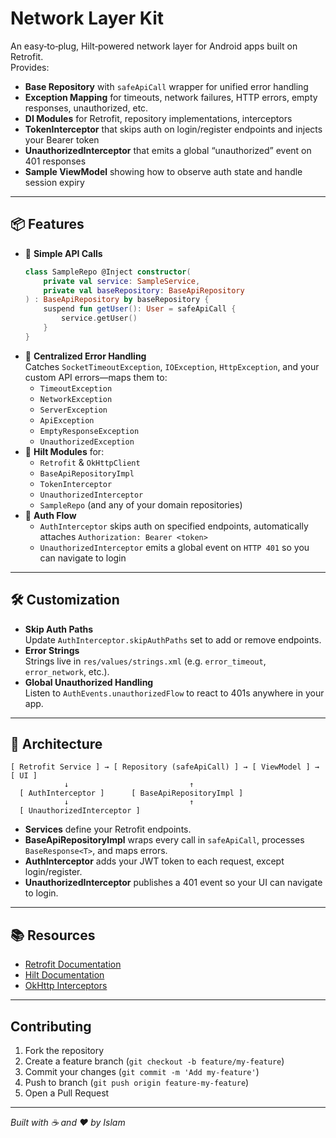 # Network Layer Kit

An easy‑to‑plug, Hilt‑powered network layer for Android apps built on Retrofit.  
Provides:

- **Base Repository** with `safeApiCall` wrapper for unified error handling  
- **Exception Mapping** for timeouts, network failures, HTTP errors, empty responses, unauthorized, etc.  
- **DI Modules** for Retrofit, repository implementations, interceptors  
- **TokenInterceptor** that skips auth on login/register endpoints and injects your Bearer token  
- **UnauthorizedInterceptor** that emits a global “unauthorized” event on 401 responses  
- **Sample ViewModel** showing how to observe auth state and handle session expiry  

---

## 📦 Features

- 🚀 **Simple API Calls**  
  ```kotlin
  class SampleRepo @Inject constructor(
      private val service: SampleService,
      private val baseRepository: BaseApiRepository
  ) : BaseApiRepository by baseRepository {
      suspend fun getUser(): User = safeApiCall {
          service.getUser()
      }
  }
  ```
- 🔄 **Centralized Error Handling**  
  Catches `SocketTimeoutException`, `IOException`, `HttpException`, and your custom API errors—maps them to:
  - `TimeoutException`
  - `NetworkException`
  - `ServerException`
  - `ApiException`
  - `EmptyResponseException`
  - `UnauthorizedException`
- 🧩 **Hilt Modules** for:
  - `Retrofit` & `OkHttpClient`
  - `BaseApiRepositoryImpl`
  - `TokenInterceptor`
  - `UnauthorizedInterceptor`
  - `SampleRepo` (and any of your domain repositories)
- 🔑 **Auth Flow**  
  - `AuthInterceptor` skips auth on specified endpoints, automatically attaches `Authorization: Bearer <token>`  
  - `UnauthorizedInterceptor` emits a global event on `HTTP 401` so you can navigate to login  

---

## 🛠️ Customization

- **Skip Auth Paths**  
  Update `AuthInterceptor.skipAuthPaths` set to add or remove endpoints.
- **Error Strings**  
  Strings live in `res/values/strings.xml` (e.g. `error_timeout`, `error_network`, etc.).
- **Global Unauthorized Handling**  
  Listen to `AuthEvents.unauthorizedFlow` to react to 401s anywhere in your app.

---

## 🧱 Architecture

```
[ Retrofit Service ] → [ Repository (safeApiCall) ] → [ ViewModel ] → [ UI ]
            ↓                           ↑
  [ AuthInterceptor ]      [ BaseApiRepositoryImpl ]
            ↓                           ↑
  [ UnauthorizedInterceptor ]
```

- **Services** define your Retrofit endpoints.
- **BaseApiRepositoryImpl** wraps every call in `safeApiCall`, processes `BaseResponse<T>`, and maps errors.
- **AuthInterceptor** adds your JWT token to each request, except login/register.
- **UnauthorizedInterceptor** publishes a 401 event so your UI can navigate to login.

---

## 📚 Resources

- [Retrofit Documentation](https://square.github.io/retrofit/)
- [Hilt Documentation](https://dagger.dev/hilt/)
- [OkHttp Interceptors](https://square.github.io/okhttp/interceptors/)

---

## Contributing

1. Fork the repository  
2. Create a feature branch (`git checkout -b feature/my-feature`)  
3. Commit your changes (`git commit -m 'Add my-feature'`)  
4. Push to branch (`git push origin feature-my-feature`)  
5. Open a Pull Request

---

*Built with :coffee: and :heart: by Islam*  
